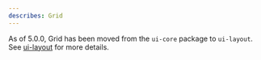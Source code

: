 ```yaml
---
describes: Grid
---
```


As of 5.0.0, Grid has been moved from the `ui-core` package to `ui-layout`.
See [ui-layout](#ui-layout) for more details.
